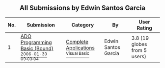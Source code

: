 ﻿<div align="center">

## All Submissions by Edwin Santos Garcia

</div>

No.  | Submission | Category | By   | User Rating
---- | ---------- | -------- | ---- | -----------
1 | [ADO Programming Basic \(Bound\)<br /><sup>2006-01-30 09:03:04</sup>](https://github.com/Planet-Source-Code/edwin-santos-garcia-ado-programming-basic-bound__1-64176) | [Complete Applications<br /><sup>Visual Basic</sup>](../ByCategory/complete-applications__1-27.md) | Edwin Santos Garcia | 3.8 (19 globes from 5 users)

